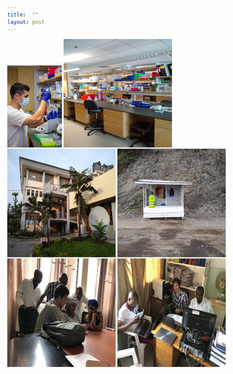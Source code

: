 ```yaml
---
title:  ""
layout: post
---
```

<img src="/assets/pipette.jpg" alt="Pipetting" width="25%" height="25%"/>
<img src="/assets/lab.jpg" alt="Lab" width="250" height="250"/>
<img src="/assets/heal.jpg" alt="HEAL Africa Hospital" width="250" height="250"/>
<img src="/assets/ph.jpg" alt="Ebola checkpoint" width="250" height="250"/>
<img src="/assets/teach.jpg" alt="Training the data collection team" width="250" height="250"/>
<img src="/assets/data_team.jpg" alt="Training the data analysis team" width="250" height="250"/>

